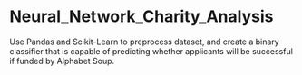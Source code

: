 # Neural_Network_Charity_Analysis
Use Pandas and Scikit-Learn to preprocess dataset, and create a binary classifier that is capable of predicting whether applicants will be successful if funded by Alphabet Soup.
